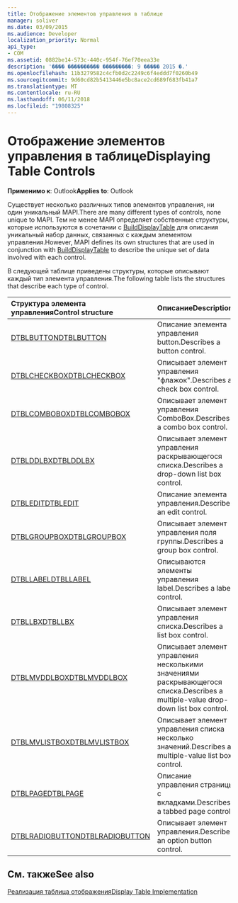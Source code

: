 ```yaml
---
title: Отображение элементов управления в таблице
manager: soliver
ms.date: 03/09/2015
ms.audience: Developer
localization_priority: Normal
api_type:
- COM
ms.assetid: 0882be14-573c-440c-954f-76ef70eea33e
description: '���� ���������� ���������: 9 ����� 2015 �.'
ms.openlocfilehash: 11b3279582c4cfb0d2c2249c6f4eddd7f0260b49
ms.sourcegitcommit: 9d60cd82b5413446e5bc8ace2cd689f683fb41a7
ms.translationtype: MT
ms.contentlocale: ru-RU
ms.lasthandoff: 06/11/2018
ms.locfileid: "19808325"
---
```

# <a name="displaying-table-controls"></a><span data-ttu-id="e8ace-103">Отображение элементов управления в таблице</span><span class="sxs-lookup"><span data-stu-id="e8ace-103">Displaying Table Controls</span></span>

  
  
<span data-ttu-id="e8ace-104">**Применимо к**: Outlook</span><span class="sxs-lookup"><span data-stu-id="e8ace-104">**Applies to**: Outlook</span></span> 
  
<span data-ttu-id="e8ace-105">Существует несколько различных типов элементов управления, ни один уникальный MAPI.</span><span class="sxs-lookup"><span data-stu-id="e8ace-105">There are many different types of controls, none unique to MAPI.</span></span> <span data-ttu-id="e8ace-106">Тем не менее MAPI определяет собственные структуры, которые используются в сочетании с [BuildDisplayTable](builddisplaytable.md) для описания уникальный набор данных, связанных с каждым элементом управления.</span><span class="sxs-lookup"><span data-stu-id="e8ace-106">However, MAPI defines its own structures that are used in conjunction with [BuildDisplayTable](builddisplaytable.md) to describe the unique set of data involved with each control.</span></span> 
  
<span data-ttu-id="e8ace-107">В следующей таблице приведены структуры, которые описывают каждый тип элемента управления.</span><span class="sxs-lookup"><span data-stu-id="e8ace-107">The following table lists the structures that describe each type of control.</span></span> 
  
|<span data-ttu-id="e8ace-108">**Структура элемента управления**</span><span class="sxs-lookup"><span data-stu-id="e8ace-108">**Control structure**</span></span>|<span data-ttu-id="e8ace-109">**Описание**</span><span class="sxs-lookup"><span data-stu-id="e8ace-109">**Description**</span></span>|
|:-----|:-----|
|[<span data-ttu-id="e8ace-110">DTBLBUTTON</span><span class="sxs-lookup"><span data-stu-id="e8ace-110">DTBLBUTTON</span></span>](dtblbutton.md) <br/> |<span data-ttu-id="e8ace-111">Описание элемента управления button.</span><span class="sxs-lookup"><span data-stu-id="e8ace-111">Describes a button control.</span></span>  <br/> |
|[<span data-ttu-id="e8ace-112">DTBLCHECKBOX</span><span class="sxs-lookup"><span data-stu-id="e8ace-112">DTBLCHECKBOX</span></span>](dtblcheckbox.md) <br/> |<span data-ttu-id="e8ace-113">Описывает элемент управления "флажок".</span><span class="sxs-lookup"><span data-stu-id="e8ace-113">Describes a check box control.</span></span>  <br/> |
|[<span data-ttu-id="e8ace-114">DTBLCOMBOBOX</span><span class="sxs-lookup"><span data-stu-id="e8ace-114">DTBLCOMBOBOX</span></span>](dtblcombobox.md) <br/> |<span data-ttu-id="e8ace-115">Описывает элемент управления ComboBox.</span><span class="sxs-lookup"><span data-stu-id="e8ace-115">Describes a combo box control.</span></span>  <br/> |
|[<span data-ttu-id="e8ace-116">DTBLDDLBX</span><span class="sxs-lookup"><span data-stu-id="e8ace-116">DTBLDDLBX</span></span>](dtblddlbx.md) <br/> |<span data-ttu-id="e8ace-117">Описывает элемент управления раскрывающегося списка.</span><span class="sxs-lookup"><span data-stu-id="e8ace-117">Describes a drop-down list box control.</span></span>  <br/> |
|[<span data-ttu-id="e8ace-118">DTBLEDIT</span><span class="sxs-lookup"><span data-stu-id="e8ace-118">DTBLEDIT</span></span>](dtbledit.md) <br/> |<span data-ttu-id="e8ace-119">Описание элемента управления.</span><span class="sxs-lookup"><span data-stu-id="e8ace-119">Describes an edit control.</span></span>  <br/> |
|[<span data-ttu-id="e8ace-120">DTBLGROUPBOX</span><span class="sxs-lookup"><span data-stu-id="e8ace-120">DTBLGROUPBOX</span></span>](dtblgroupbox.md) <br/> |<span data-ttu-id="e8ace-121">Описывает элемент управления поля группы.</span><span class="sxs-lookup"><span data-stu-id="e8ace-121">Describes a group box control.</span></span>  <br/> |
|[<span data-ttu-id="e8ace-122">DTBLLABEL</span><span class="sxs-lookup"><span data-stu-id="e8ace-122">DTBLLABEL</span></span>](dtbllabel.md) <br/> |<span data-ttu-id="e8ace-123">Описываются элементы управления label.</span><span class="sxs-lookup"><span data-stu-id="e8ace-123">Describes a label control.</span></span>  <br/> |
|[<span data-ttu-id="e8ace-124">DTBLLBX</span><span class="sxs-lookup"><span data-stu-id="e8ace-124">DTBLLBX</span></span>](dtbllbx.md) <br/> |<span data-ttu-id="e8ace-125">Описывает элемент управления списка.</span><span class="sxs-lookup"><span data-stu-id="e8ace-125">Describes a list box control.</span></span>  <br/> |
|[<span data-ttu-id="e8ace-126">DTBLMVDDLBOX</span><span class="sxs-lookup"><span data-stu-id="e8ace-126">DTBLMVDDLBOX</span></span>](dtblmvddlbox.md) <br/> |<span data-ttu-id="e8ace-127">Описывает элемент управления несколькими значениями раскрывающегося списка.</span><span class="sxs-lookup"><span data-stu-id="e8ace-127">Describes a multiple-value drop-down list box control.</span></span>  <br/> |
|[<span data-ttu-id="e8ace-128">DTBLMVLISTBOX</span><span class="sxs-lookup"><span data-stu-id="e8ace-128">DTBLMVLISTBOX</span></span>](dtblmvlistbox.md) <br/> |<span data-ttu-id="e8ace-129">Описывает элемент управления списка несколько значений.</span><span class="sxs-lookup"><span data-stu-id="e8ace-129">Describes a multiple-value list box control.</span></span>  <br/> |
|[<span data-ttu-id="e8ace-130">DTBLPAGE</span><span class="sxs-lookup"><span data-stu-id="e8ace-130">DTBLPAGE</span></span>](dtblpage.md) <br/> |<span data-ttu-id="e8ace-131">Описание управления страницы с вкладками.</span><span class="sxs-lookup"><span data-stu-id="e8ace-131">Describes a tabbed page control.</span></span>  <br/> |
|[<span data-ttu-id="e8ace-132">DTBLRADIOBUTTON</span><span class="sxs-lookup"><span data-stu-id="e8ace-132">DTBLRADIOBUTTON</span></span>](dtblradiobutton.md) <br/> |<span data-ttu-id="e8ace-133">Описывает элемент управления.</span><span class="sxs-lookup"><span data-stu-id="e8ace-133">Describes an option button control.</span></span>  <br/> |
   
## <a name="see-also"></a><span data-ttu-id="e8ace-134">См. также</span><span class="sxs-lookup"><span data-stu-id="e8ace-134">See also</span></span>



[<span data-ttu-id="e8ace-135">Реализация таблица отображения</span><span class="sxs-lookup"><span data-stu-id="e8ace-135">Display Table Implementation</span></span>](display-table-implementation.md)

